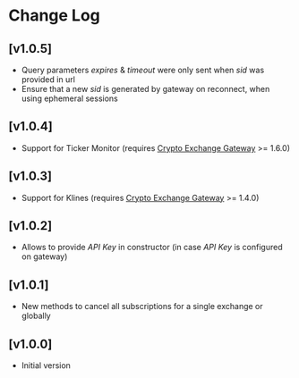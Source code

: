 # Change Log

## [v1.0.5]
* Query parameters _expires_ & _timeout_ were only sent when _sid_ was provided in url
* Ensure that a new _sid_ is generated by gateway on reconnect, when using ephemeral sessions

## [v1.0.4]
* Support for Ticker Monitor (requires [Crypto Exchange Gateway](https://github.com/aloysius-pgast/crypto-exchanges-gateway) >= 1.6.0)

## [v1.0.3]
* Support for Klines (requires [Crypto Exchange Gateway](https://github.com/aloysius-pgast/crypto-exchanges-gateway) >= 1.4.0)

## [v1.0.2]
* Allows to provide _API Key_ in constructor (in case _API Key_ is configured on gateway)

## [v1.0.1]
* New methods to cancel all subscriptions for a single exchange or globally

## [v1.0.0]
* Initial version
